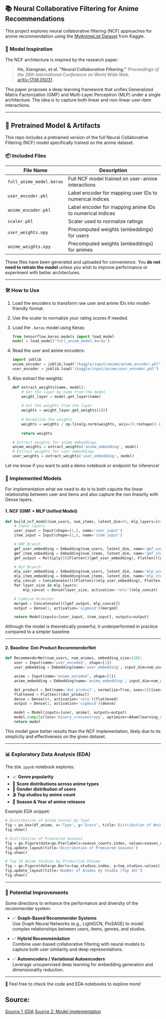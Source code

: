 ## 📚 Neural Collaborative Filtering for Anime Recommendations

This project explores neural collaborative filtering (NCF) approaches for anime recommendation using the [MyAnimeList Dataset](https://www.kaggle.com/datasets/dbdmobile/myanimelist-dataset) from Kaggle.

### 🔬 Model Inspiration

The NCF architecture is inspired by the research paper:  
> **He, Xiangnan, et al. "Neural Collaborative Filtering."** *Proceedings of the 26th International Conference on World Wide Web*. [arXiv:1708.05031](https://arxiv.org/pdf/1708.05031)

This paper proposes a deep learning framework that unifies Generalized Matrix Factorization (GMF) and Multi-Layer Perceptron (MLP) under a single architecture. The idea is to capture both linear and non-linear user-item interactions.

---

## 🧩 Pretrained Model & Artifacts

This repo includes a pretrained version of the full Neural Collaborative Filtering (NCF) model specifically trained on the anime dataset.

### 📦 Included Files

| File Name               | Description                                                                 |
|------------------------|-----------------------------------------------------------------------------|
| `full_anime_model.keras` | Full NCF model trained on user-anime interactions                         |
| `user_encoder.pkl`       | Label encoder for mapping user IDs to numerical indices                    |
| `anime_encoder.pkl`      | Label encoder for mapping anime IDs to numerical indices                   |
| `scaler.pkl`             | Scaler used to normalize ratings                                           |
| `user_weights.npy`       | Precomputed weights (embeddings) for users                                 |
| `anime_weights.npy`      | Precomputed weights (embeddings) for animes                                |

These files have been generated and uploaded for convenience. You **do not need to retrain the model** unless you wish to improve performance or experiment with better architectures.

---

### 🛠️ How to Use

1. Load the encoders to transform raw user and anime IDs into model-friendly format.
2. Use the scaler to normalize your rating scores if needed.
3. Load the `.keras` model using Keras:
   ```python
   from tensorflow.keras.models import load_model
   model = load_model("full_anime_model.keras")
   ```

4. Read the user and anime encoders:
   ```python
   import joblib
   anime_encoder = joblib.load("/kaggle/input/anime/anime_encoder.pkl")
   user_encoder = joblib.load("/kaggle/input/anime/user_encoder.pkl")
   ```
5. Also extract the weights: 
   ```python
   def extract_weights(name, model):
       # Get the layer by name from the model
       weight_layer = model.get_layer(name)
       
       # Get the weights from the layer
       weights = weight_layer.get_weights()[0]
       
       # Normalize the weights
       weights = weights / np.linalg.norm(weights, axis=1).reshape((-1, 1))
       
       return weights
   
   # Extract weights for anime embeddings
   anime_weights = extract_weights('anime_embedding', model)
   # Extract weights for user embeddings
   user_weights = extract_weights('user_embedding', model)
   ```

Let me know if you want to add a demo notebook or endpoint for inference!


### 🧠 Implemented Models
For implementation what we need to do is to both caputre the linear relationship between user and items and also capture the non linearity with Dense layers. 


#### 1. **NCF (GMF + MLP Unified Model)**

```python
def build_ncf_model(num_users, num_items, latent_dim=64, mlp_layers=[64, 32, 16]):
    # Input layers
    user_input = Input(shape=(1,), name='user_input')
    item_input = Input(shape=(1,), name='item_input')

    # GMF Branch
    gmf_user_embedding = Embedding(num_users, latent_dim, name='gmf_user_embedding')(user_input)
    gmf_item_embedding = Embedding(num_items, latent_dim, name='gmf_item_embedding')(item_input)
    gmf_output = Multiply()([Flatten()(gmf_user_embedding), Flatten()(gmf_item_embedding)])

    # MLP Branch
    mlp_user_embedding = Embedding(num_users, latent_dim, name='mlp_user_embedding')(user_input)
    mlp_item_embedding = Embedding(num_items, latent_dim, name='mlp_item_embedding')(item_input)
    mlp_concat = Concatenate()([Flatten()(mlp_user_embedding), Flatten()(mlp_item_embedding)])
    for layer_size in mlp_layers:
        mlp_concat = Dense(layer_size, activation='relu')(mlp_concat)

    # Combine branches
    merged = Concatenate()([gmf_output, mlp_concat])
    output = Dense(1, activation='sigmoid')(merged)

    return Model(inputs=[user_input, item_input], outputs=output)
```

Although the model is theoretically powerful, it underperformed in practice compared to a simpler baseline.

---

#### 2. **Baseline: Dot-Product RecommenderNet**

```python
def RecommenderNet(num_users, num_animes, embedding_size=128):
    user = Input(name='user_encoded', shape=[1])
    user_embedding = Embedding(name='user_embedding', input_dim=num_users, output_dim=embedding_size)(user)

    anime = Input(name='anime_encoded', shape=[1])
    anime_embedding = Embedding(name='anime_embedding', input_dim=num_animes, output_dim=embedding_size)(anime)

    dot_product = Dot(name='dot_product', normalize=True, axes=2)([user_embedding, anime_embedding])
    flattened = Flatten()(dot_product)
    dense = Dense(64, activation='relu')(flattened)
    output = Dense(1, activation='sigmoid')(dense)

    model = Model(inputs=[user, anime], outputs=output)
    model.compile(loss='binary_crossentropy', optimizer=Adam(learning_rate=0.001), metrics=["mae", "mse"])
    return model
```

This model gave better results than the NCF implementation, likely due to its simplicity and effectiveness on the given dataset.

---

### 📊 Exploratory Data Analysis (EDA)

The `EDA.ipynb` notebook explores:

- 📈 **Genre popularity**
- 🎯 **Score distributions across anime types**
- 👥 **Gender distribution of users**
- 🎬 **Top studios by anime count**
- 📆 **Season & Year of anime releases**

Example EDA snippet:

```python
# Distribution of Anime Scores by Type
fig = px.box(df_anime, x='Type', y='Score', title='Distribution of Anime Scores by Type', color='Type')
fig.show()

# Distribution of Premiered Seasons
fig = go.Figure(data=go.Pie(labels=season_counts.index, values=season_counts.values, hole=0.4))
fig.update_layout(title='Distribution of Premiered Seasons')
fig.show()

# Top 10 Anime Studios by Production Volume
fig = go.Figure(data=go.Bar(x=top_studios.index, y=top_studios.values))
fig.update_layout(title='Number of Animes by Studio (Top 10)')
fig.show()
```

---

### 🚀 Potential Improvements

Some directions to enhance the performance and diversity of the recommender system:

- ✅ **Graph-Based Recommender Systems**  
  Use Graph Neural Networks (e.g., LightGCN, PinSAGE) to model complex relationships between users, items, genres, and studios.

- ✅ **Hybrid Recommendation**  
  Combine user-based collaborative filtering with neural models to capture both user similarity and deep representations.

- ✅ **Autoencoders / Variational Autoencoders**  
  Leverage unsupervised deep learning for embedding generation and dimensionality reduction.


---

📁 Feel free to check the code and EDA notebooks to explore more!


## Source: 

[Source 1 :EDA](https://www.kaggle.com/code/dbdmobile/anime-recommendation-1)
[Source 2: Model implementation](https://www.kaggle.com/code/dbdmobile/anime-recommendation-2)
